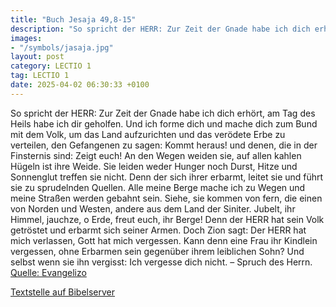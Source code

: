 ```yaml
---
title: "Buch Jesaja 49,8-15"
description: "So spricht der HERR: Zur Zeit der Gnade habe ich dich erhört, am Tag des Heils habe ich dir geholfen. Und ich forme dich und mache dich zum Bund mit dem Volk, um das Land aufzurichten und das verödete Erbe zu verteilen, den Gefangenen zu sagen: Kommt heraus! und denen, die in der...."
images:
- "/symbols/jasaja.jpg"
layout: post
category: LECTIO 1
tag: LECTIO 1
date: 2025-04-02 06:30:33 +0100
---
```

So spricht der HERR: Zur Zeit der Gnade habe ich dich erhört, am Tag des Heils habe ich dir geholfen. Und ich forme dich und mache dich zum Bund mit dem Volk, um das Land aufzurichten und das verödete Erbe zu verteilen,
den Gefangenen zu sagen: Kommt heraus! und denen, die in der Finsternis sind: Zeigt euch! An den Wegen weiden sie, auf allen kahlen Hügeln ist ihre Weide.<!--more-->
Sie leiden weder Hunger noch Durst, Hitze und Sonnenglut treffen sie nicht. Denn der sich ihrer erbarmt, leitet sie und führt sie zu sprudelnden Quellen.
Alle meine Berge mache ich zu Wegen und meine Straßen werden gebahnt sein.
Siehe, sie kommen von fern, die einen von Norden und Westen, andere aus dem Land der Siniter.
Jubelt, ihr Himmel, jauchze, o Erde, freut euch, ihr Berge! Denn der HERR hat sein Volk getröstet und erbarmt sich seiner Armen.
Doch Zion sagt: Der HERR hat mich verlassen, Gott hat mich vergessen.
Kann denn eine Frau ihr Kindlein vergessen, ohne Erbarmen sein gegenüber ihrem leiblichen Sohn? Und selbst wenn sie ihn vergisst: Ich vergesse dich nicht. – Spruch des Herrn.<br>
[Quelle: Evangelizo](https://evangeliumtagfuertag.org/DE/gospel)

[Textstelle auf Bibelserver](https://www.bibleserver.com/EU/Jesaja49,8-15)
